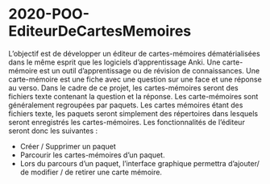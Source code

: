 # 2020-POO-EditeurDeCartesMemoires

L’objectif est de développer un éditeur de cartes-mémoires dématérialisées dans le même esprit que les logiciels d’apprentissage Anki.
Une carte-mémoire est un outil d’apprentissage ou de révision de connaissances.
Une carte-mémoire est une fiche avec une question sur une face et une réponse au verso.
Dans le cadre de ce projet, les cartes-mémoires seront des fichiers texte contenant la question et la réponse.
Les carte-mémoires sont généralement regroupées par paquets.
Les cartes mémoires étant des fichiers texte, les paquets seront simplement des répertoires dans lesquels seront enregistrés les cartes-mémoires.
Les fonctionnalités de l’éditeur seront donc les suivantes :
- Créer / Supprimer un paquet
- Parcourir les cartes-mémoires d’un paquet.
- Lors du parcours d’un paquet, l’interface graphique permettra d’ajouter/ de modifier / de retirer une carte mémoire.
